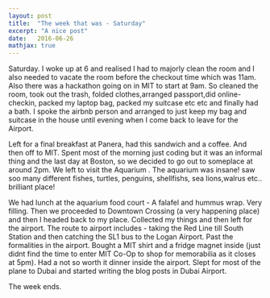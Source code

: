 ```yaml
---
layout: post
title:  "The week that was - Saturday"
excerpt: "A nice post"
date:   2016-06-26 
mathjax: true
---
```


Saturday. I woke up at 6 and realised I had to majorly clean the room and I also needed to vacate the room before the checkout time which was 11am. Also there was a hackathon going on in MIT to start at 9am. So cleaned the room, took out the trash, folded clothes,arranged passport,did online-checkin, packed my laptop bag, packed my suitcase etc etc and finally had a bath. I spoke the airbnb person and arranged to just keep my bag and suitcase in the house until evening when I come back to leave for the Airport. 

Left for a final breakfast at Panera, had this <insert image> sandwich and a coffee. And then off to MIT. Spent most of the morning just coding but it was an informal thing and the last day at Boston, so we decided to go out to someplace at around 2pm. We left to visit the Aquarium <insert map>. The aquarium was insane! saw soo many different fishes, turtles, penguins, shellfishs, sea lions,walrus etc.. brilliant place! <insert images> 

We had lunch at the aquarium food court - A falafel and hummus wrap. Very filling. Then we proceeded to Downtown Crossing (a very happening place) and then I headed back to my place. Collected my things and then left for the airport. The route to airport includes - taking the Red Line till South Station and then catching the SL1 bus to the Logan Airport. Past the formalities in the airport. Bought a MIT shirt and a fridge magnet inside (just didnt find the time to enter MIT Co-Op to shop for memorabilia as it closes at 5pm). Had a not so worth it dinner inside the airport. Slept for most of the plane to Dubai and started writing the blog posts in Dubai Airport. 

The week ends. 

